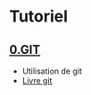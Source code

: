 # Tutoriel

## [0.GIT](0.GIT)  
  * Utilisation de git
  * [Livre git](https://git-scm.com/book/en/v2)
